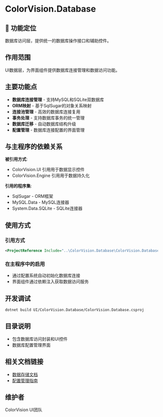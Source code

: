 # ColorVision.Database

## 🎯 功能定位

数据库访问层，提供统一的数据库操作接口和辅助控件。

## 作用范围

UI数据层，为界面组件提供数据库连接管理和数据访问功能。

## 主要功能点

- **数据库连接管理** - 支持MySQL和SQLite双数据库
- **ORM映射** - 基于SqlSugar的对象关系映射
- **连接池管理** - 高效的数据库连接复用
- **事务处理** - 支持数据库事务的统一管理
- **数据库迁移** - 自动数据库结构升级
- **配置管理** - 数据库连接配置的界面管理

## 与主程序的依赖关系

**被引用方式**:
- ColorVision.UI 引用用于数据显示控件
- ColorVision.Engine 引用用于数据持久化

**引用的程序集**:
- SqlSugar - ORM框架
- MySQL.Data - MySQL连接器
- System.Data.SQLite - SQLite连接器

## 使用方式

### 引用方式
```xml
<ProjectReference Include="..\ColorVision.Database\ColorVision.Database.csproj" />
```

### 在主程序中的启用
- 通过配置系统自动初始化数据库连接
- 界面组件通过依赖注入获取数据访问服务

## 开发调试

```bash
dotnet build UI/ColorVision.Database/ColorVision.Database.csproj
```

## 目录说明

- 包含数据库访问封装和UI控件
- 数据库配置管理界面

## 相关文档链接

- [数据存储文档](../../docs/data-storage/README.md)
- [配置管理指南](../../docs/getting-started/入门指南.md)

## 维护者

ColorVision UI团队

